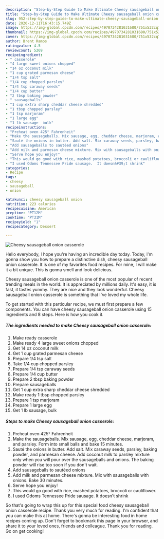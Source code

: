 ```yaml
---
description: "Step-by-Step Guide to Make Ultimate Cheesy sausageball onion casserole"
title: "Step-by-Step Guide to Make Ultimate Cheesy sausageball onion casserole"
slug: 952-step-by-step-guide-to-make-ultimate-cheesy-sausageball-onion-casserole
date: 2020-12-11T16:43:15.749Z
image: https://img-global.cpcdn.com/recipes/4970734281031680/751x532cq70/cheesy-sausageball-onion-casserole-recipe-main-photo.jpg
thumbnail: https://img-global.cpcdn.com/recipes/4970734281031680/751x532cq70/cheesy-sausageball-onion-casserole-recipe-main-photo.jpg
cover: https://img-global.cpcdn.com/recipes/4970734281031680/751x532cq70/cheesy-sausageball-onion-casserole-recipe-main-photo.jpg
author: Brent Ramos
ratingvalue: 4.5
reviewcount: 5269
recipeingredient:
- " casserole"
- "4 large sweet onions chopped"
- "14 oz coconut milk"
- "1 cup grated parmesan cheese"
- "1/4 tsp salt"
- "1/4 cup chopped parsley"
- "1/4 tsp caraway seeds"
- "1/4 cup butter"
- "2 tbsp baking powder"
- " sausageballs"
- "1 cup extra sharp cheddar cheese shredded"
- "1 tbsp chopped parsley"
- "1 tsp marjoram"
- "1 large egg"
- "1 lb sausage  bulk"
recipeinstructions:
- "Preheat oven 425° Fahrenheit"
- "Make the sausageballs. Mix sausage, egg, cheddar cheese, marjoram, and parsley. Form into small balls and bake 15 minutes."
- "Sauté the onions in butter. Add salt. Mix caraway seeds, parsley, baking powder, and parmesan cheese. Add coconut milk to parsley mixture only when you will pour over the sausageballs and onions. The baking powder will rise too soon if you don&#39;t wait."
- "Add sausageballs to sautéed onions"
- "Add milk and parmesan cheese mixture. Mix with sausageballs with onions. Bake 30 minutes."
- "Serve hope you enjoy!"
- "This would go good with rice, mashed potatoes, broccoli or cauliflower."
- "I used Odoms Tennessee Pride sausage.  It doesn&#39;t shrink"
categories:
- Recipe
tags:
- cheesy
- sausageball
- onion

katakunci: cheesy sausageball onion 
nutrition: 223 calories
recipecuisine: American
preptime: "PT12M"
cooktime: "PT31M"
recipeyield: "1"
recipecategory: Dessert

---
```



![Cheesy sausageball onion casserole](https://img-global.cpcdn.com/recipes/4970734281031680/751x532cq70/cheesy-sausageball-onion-casserole-recipe-main-photo.jpg)

Hello everybody, I hope you're having an incredible day today. Today, I'm gonna show you how to prepare a distinctive dish, cheesy sausageball onion casserole. It is one of my favorites food recipes. For mine, I will make it a bit unique. This is gonna smell and look delicious.



Cheesy sausageball onion casserole is one of the most popular of recent trending meals in the world. It is appreciated by millions daily. It's easy, it is fast, it tastes yummy. They are nice and they look wonderful. Cheesy sausageball onion casserole is something that I've loved my whole life.


To get started with this particular recipe, we must first prepare a few components. You can have cheesy sausageball onion casserole using 15 ingredients and 8 steps. Here is how you cook it.

<!--inarticleads1-->

##### The ingredients needed to make Cheesy sausageball onion casserole:

1. Make ready  casserole
1. Make ready 4 large sweet onions chopped
1. Get 14 oz coconut milk
1. Get 1 cup grated parmesan cheese
1. Prepare 1/4 tsp salt
1. Take 1/4 cup chopped parsley
1. Prepare 1/4 tsp caraway seeds
1. Prepare 1/4 cup butter
1. Prepare 2 tbsp baking powder
1. Prepare  sausageballs
1. Get 1 cup extra sharp cheddar cheese shredded
1. Make ready 1 tbsp chopped parsley
1. Prepare 1 tsp marjoram
1. Prepare 1 large egg
1. Get 1 lb sausage,  bulk




<!--inarticleads2-->

##### Steps to make Cheesy sausageball onion casserole:

1. Preheat oven 425° Fahrenheit
1. Make the sausageballs. Mix sausage, egg, cheddar cheese, marjoram, and parsley. Form into small balls and bake 15 minutes.
1. Sauté the onions in butter. Add salt. Mix caraway seeds, parsley, baking powder, and parmesan cheese. Add coconut milk to parsley mixture only when you will pour over the sausageballs and onions. The baking powder will rise too soon if you don&#39;t wait.
1. Add sausageballs to sautéed onions
1. Add milk and parmesan cheese mixture. Mix with sausageballs with onions. Bake 30 minutes.
1. Serve hope you enjoy!
1. This would go good with rice, mashed potatoes, broccoli or cauliflower.
1. I used Odoms Tennessee Pride sausage.  It doesn&#39;t shrink




So that's going to wrap this up for this special food cheesy sausageball onion casserole recipe. Thank you very much for reading. I'm confident that you can make this at home. There's gonna be interesting food in home recipes coming up. Don't forget to bookmark this page in your browser, and share it to your loved ones, friends and colleague. Thank you for reading. Go on get cooking!
